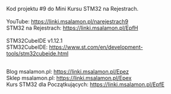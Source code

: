 Kod projektu #9 do Mini Kursu STM32 na Rejestrach.<br>
<br>
YouTube: https://linki.msalamon.pl/narejestrach9 <br>
STM32 na Rejestrach: https://linki.msalamon.pl/EpfH
<br><br>
STM32CubeIDE v1.12.1<br>
STM32CubeIDE: https://www.st.com/en/development-tools/stm32cubeide.html <br><br>

Blog msalamon.pl: https://linki.msalamon.pl/Epez <br>
Sklep msalamon.pl: https://linki.msalamon.pl/Epex <br>
Kurs STM32 dla Początkujących: https://linki.msalamon.pl/EpfE <br>